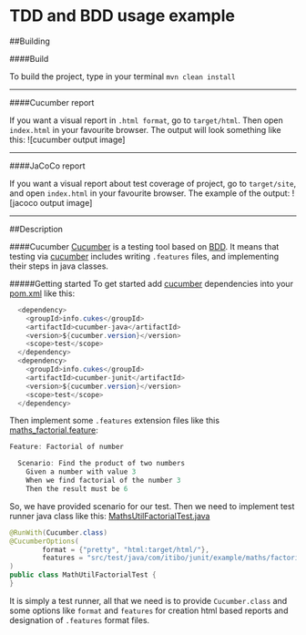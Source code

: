 # TDD and BDD usage example

##Building

####Build

To build the project, type in your terminal `mvn clean install`

___

####Cucumber report

If you want a visual report in `.html format`, go to `target/html`.
Then open `index.html` in your favourite browser.
The output will look something like this:
![cucumber output image]

___

####JaCoCo report

If you want a visual report about test coverage of project, go to `target/site`, and open 
`index.html` in your favourite browser.
The example of the output:
![jacoco output image]

___




##Description

####Cucumber
[Cucumber](https://cucumber.io/) is a testing tool based on [BDD](https://en.wikipedia.org/wiki/Behavior-driven_development). It means that testing via [cucumber](https://cucumber.io/) includes writing `.features` files, and implementing their steps in java classes.


#####Getting started
To get started add [cucumber](https://cucumber.io/) dependencies into your [pom.xml](https://github.com/vlsidlyarevich/JUnit-example/blob/master/pom.xml#L71-L82) like this:
```java
  <dependency>
    <groupId>info.cukes</groupId>
    <artifactId>cucumber-java</artifactId>
    <version>${cucumber.version}</version>
    <scope>test</scope>
  </dependency>
  <dependency>
    <groupId>info.cukes</groupId>
    <artifactId>cucumber-junit</artifactId>
    <version>${cucumber.version}</version>
    <scope>test</scope>
  </dependency>
```
Then implement some `.features` extension files like this [maths_factorial.feature](https://github.com/vlsidlyarevich/JUnit-example/blob/master/src/test/java/com/itibo/junit/example/maths/factorial/maths_factorial.feature):
```java
Feature: Factorial of number

  Scenario: Find the product of two numbers
    Given a number with value 3
    When we find factorial of the number 3
    Then the result must be 6
```
So, we have provided scenario for our test. Then we need to implement test runner java class like this:
[MathsUtilFactorialTest.java](https://github.com/vlsidlyarevich/JUnit-example/blob/master/src/test/java/com/itibo/junit/example/maths/factorial/MathUtilFactorialTest.java)
```java
@RunWith(Cucumber.class)
@CucumberOptions(
        format = {"pretty", "html:target/html/"},
        features = "src/test/java/com/itibo/junit/example/maths/factorial/"
)
public class MathUtilFactorialTest {
}
```
It is simply a test runner, all that we need is to provide `Cucumber.class` and some options like `format` and `features` for creation html based reports and designation of `.features` format files.

